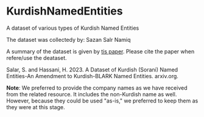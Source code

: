 # KurdishNamedEntities
A dataset of various types of Kurdish Named Entities

The dataset was collectedy by: Sazan Salr Namiq

A summary of the dataset is given by [tis paper](https://arxiv.org/pdf/2301.04962.pdf). Please cite the paper when refere/use the deataset.

Salar, S. and Hassani, H. 2023. A Dataset of Kurdish (Sorani) Named Entities-An Amendment to Kurdish-BLARK Named Entities. arxiv.org.


**Note**: We preferred to provide the company names as we have received from the related resource. It includes the non-Kurdish name as well. However, because they could be used "as-is," we preferred to keep them as they were at this stage.
